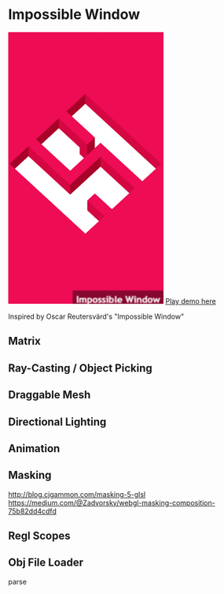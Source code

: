 # Impossible Window
![demo gif](./window.gif)
[Play demo here](https://ray7551.github.io/sketch/impossible-window)

Inspired by Oscar Reutersvärd's "Impossible Window"

## Matrix

## Ray-Casting / Object Picking

## Draggable Mesh

## Directional Lighting

## Animation

## Masking
http://blog.cjgammon.com/masking-5-glsl
https://medium.com/@Zadvorsky/webgl-masking-composition-75b82dd4cdfd

## Regl Scopes

## Obj File Loader
parse

